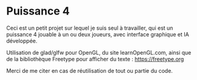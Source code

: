 # Puissance 4

Ceci est un petit projet sur lequel je suis seul à travailler, qui est un puissance 4 jouable à un ou deux joueurs, avec interface graphique et IA développée.

Utilisation de glad/glfw pour OpenGL, du site learnOpenGL.com, ainsi que de la bibliothèque Freetype pour afficher du texte : https://freetype.org

Merci de me citer en cas de réutilisation de tout ou partie du code.
